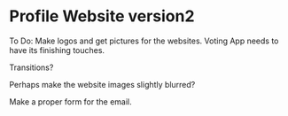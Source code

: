 # Profile Website version2

To Do: Make logos and get pictures for the websites. Voting App needs to have its finishing touches. 

Transitions?

Perhaps make the website images slightly blurred? 

Make a proper form for the email. 